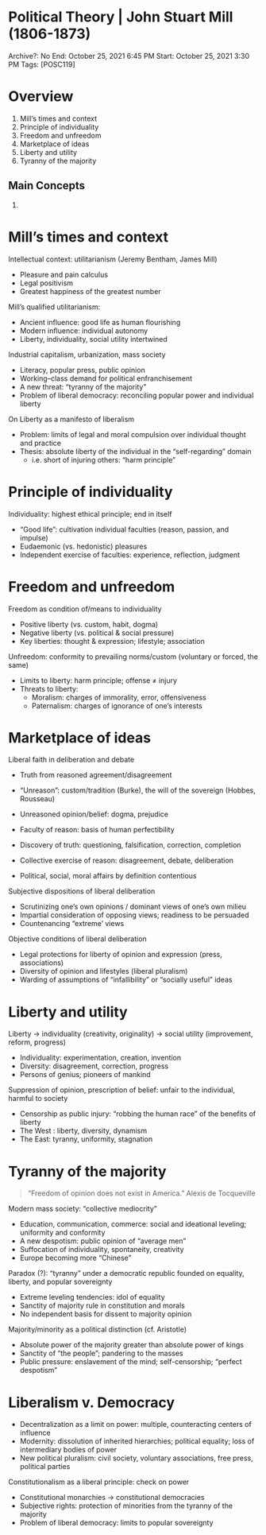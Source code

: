 # Political Theory | John Stuart Mill (1806-1873)

Archive?: No
End: October 25, 2021 6:45 PM
Start: October 25, 2021 3:30 PM
Tags: [POSC119]

# Overview

1. Mill’s times and context
2. Principle of individuality
3. Freedom and unfreedom
4. Marketplace of ideas
5. Liberty and utility
6. Tyranny of the majority

## Main Concepts

1. 

# Mill’s times and context

Intellectual context: utilitarianism (Jeremy Bentham, James Mill)

- Pleasure and pain calculus
- Legal positivism
- Greatest happiness of the greatest number

Mill’s qualified utilitarianism:

- Ancient influence: good life as human flourishing
- Modern influence: individual autonomy
- Liberty, individuality, social utility intertwined

Industrial capitalism, urbanization, mass society

- Literacy, popular press, public opinion
- Working–class demand for political enfranchisement
- A new threat: “tyranny of the majority”
- Problem of liberal democracy: reconciling popular power and individual liberty

On Liberty as a manifesto of liberalism

- Problem: limits of legal and moral compulsion over individual thought and practice
- Thesis: absolute liberty of the individual in the “self-regarding” domain
    - i.e. short of injuring others: “harm principle”

# Principle of individuality

Individuality: highest ethical principle; end in itself

- “Good life”: cultivation individual faculties (reason, passion, and impulse)
- Eudaemonic (vs. hedonistic) pleasures
- Independent exercise of faculties: experience, reflection, judgment

# Freedom and unfreedom

Freedom as condition of/means to individuality

- Positive liberty (vs. custom, habit, dogma)
- Negative liberty (vs. political & social pressure)
- Key liberties: thought & expression; lifestyle; association

Unfreedom: conformity to prevailing norms/custom (voluntary or forced, the same)

- Limits to liberty: harm principle; offense ≠ injury
- Threats to liberty:
    - Moralism: charges of immorality, error, offensiveness
    - Paternalism: charges of ignorance of one’s interests

# Marketplace of ideas

Liberal faith in deliberation and debate

- Truth from reasoned agreement/disagreement
- “Unreason”: custom/tradition (Burke), the will of the sovereign (Hobbes, Rousseau)
- Unreasoned opinion/belief: dogma, prejudice

- Faculty of reason: basis of human perfectibility
- Discovery of truth: questioning, falsification, correction, completion
- Collective exercise of reason: disagreement, debate, deliberation
- Political, social, moral affairs by definition contentious

Subjective dispositions of liberal deliberation

- Scrutinizing one’s own opinions / dominant views of one’s own milieu
- Impartial consideration of opposing views; readiness to be persuaded
- Countenancing “extreme’ views

Objective conditions of liberal deliberation

- Legal protections for liberty of opinion and expression (press, associations)
- Diversity of opinion and lifestyles (liberal pluralism)
- Warding of assumptions of “infallibility” or “socially useful” ideas

# Liberty and utility

Liberty → individuality (creativity, originality) → social utility (improvement, reform, progress)

- Individuality: experimentation, creation, invention
- Diversity: disagreement, correction, progress
- Persons of genius; pioneers of mankind

Suppression of opinion, prescription of belief: unfair to the individual, harmful to society

- Censorship as public injury: “robbing the human race” of the benefits of liberty
- The West : liberty, diversity, dynamism
- The East: tyranny, uniformity, stagnation

# Tyranny of the majority

> “Freedom of opinion does not exist in America.” Alexis de Tocqueville
> 

Modern mass society: “collective mediocrity”

- Education, communication, commerce: social and ideational leveling; uniformity and conformity
- A new despotism: public opinion of “average men”
- Suffocation of individuality, spontaneity, creativity
- Europe becoming more “Chinese”

Paradox (?): “tyranny” under a democratic republic founded on equality, liberty, and popular sovereignty

- Extreme leveling tendencies: idol of equality
- Sanctity of majority rule in constitution and morals
- No independent basis for dissent to majority opinion

Majority/minority as a political distinction (cf. Aristotle)

- Absolute power of the majority greater than absolute power of kings
- Sanctity of “the people”; pandering to the masses
- Public pressure: enslavement of the mind; self-censorship; “perfect despotism”

# Liberalism v. Democracy

- Decentralization as a limit on power: multiple, counteracting centers of influence
- Modernity: dissolution of inherited hierarchies; political equality; loss of intermediary bodies of power
- New political pluralism: civil society, voluntary associations, free press, political parties

Constitutionalism as a liberal principle: check on power

- Constitutional monarchies → constitutional democracies
- Subjective rights: protection of minorities from the tyranny of the majority
- Problem of liberal democracy: limits to popular sovereignty